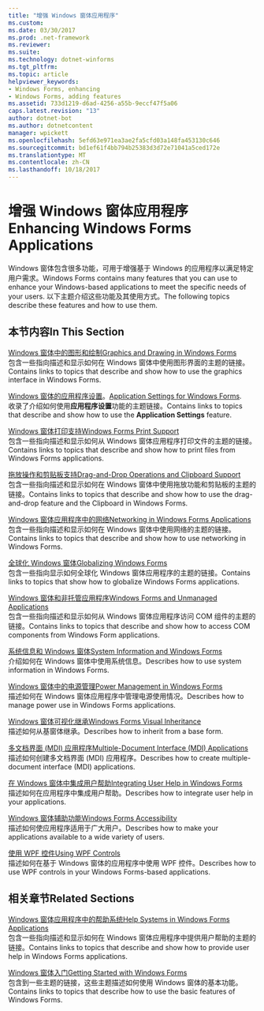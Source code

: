 ```yaml
---
title: "增强 Windows 窗体应用程序"
ms.custom: 
ms.date: 03/30/2017
ms.prod: .net-framework
ms.reviewer: 
ms.suite: 
ms.technology: dotnet-winforms
ms.tgt_pltfrm: 
ms.topic: article
helpviewer_keywords:
- Windows Forms, enhancing
- Windows Forms, adding features
ms.assetid: 733d1219-d6ad-4256-a55b-9eccf47f5a06
caps.latest.revision: "13"
author: dotnet-bot
ms.author: dotnetcontent
manager: wpickett
ms.openlocfilehash: 5efd63e971ea3ae2fa5cfd03a148fa453130c646
ms.sourcegitcommit: bd1ef61f4bb794b25383d3d72e71041a5ced172e
ms.translationtype: MT
ms.contentlocale: zh-CN
ms.lasthandoff: 10/18/2017
---
```

# <a name="enhancing-windows-forms-applications"></a><span data-ttu-id="4bc7b-102">增强 Windows 窗体应用程序</span><span class="sxs-lookup"><span data-stu-id="4bc7b-102">Enhancing Windows Forms Applications</span></span>
<span data-ttu-id="4bc7b-103">Windows 窗体包含很多功能，可用于增强基于 Windows 的应用程序以满足特定用户需求。</span><span class="sxs-lookup"><span data-stu-id="4bc7b-103">Windows Forms contains many features that you can use to enhance your Windows-based applications to meet the specific needs of your users.</span></span> <span data-ttu-id="4bc7b-104">以下主题介绍这些功能及其使用方式。</span><span class="sxs-lookup"><span data-stu-id="4bc7b-104">The following topics describe these features and how to use them.</span></span>  
  
## <a name="in-this-section"></a><span data-ttu-id="4bc7b-105">本节内容</span><span class="sxs-lookup"><span data-stu-id="4bc7b-105">In This Section</span></span>  
 [<span data-ttu-id="4bc7b-106">Windows 窗体中的图形和绘制</span><span class="sxs-lookup"><span data-stu-id="4bc7b-106">Graphics and Drawing in Windows Forms</span></span>](../../../../docs/framework/winforms/advanced/graphics-and-drawing-in-windows-forms.md)  
 <span data-ttu-id="4bc7b-107">包含一些指向描述和显示如何在 Windows 窗体中使用图形界面的主题的链接。</span><span class="sxs-lookup"><span data-stu-id="4bc7b-107">Contains links to topics that describe and show how to use the graphics interface in Windows Forms.</span></span>  
  
 <span data-ttu-id="4bc7b-108">[Windows 窗体的应用程序设置](../../../../docs/framework/winforms/advanced/application-settings-for-windows-forms.md)。</span><span class="sxs-lookup"><span data-stu-id="4bc7b-108">[Application Settings for Windows Forms](../../../../docs/framework/winforms/advanced/application-settings-for-windows-forms.md).</span></span>  
 <span data-ttu-id="4bc7b-109">收录了介绍如何使用**应用程序设置**功能的主题链接。</span><span class="sxs-lookup"><span data-stu-id="4bc7b-109">Contains links to topics that describe and show how to use the **Application Settings** feature.</span></span>  
  
 [<span data-ttu-id="4bc7b-110">Windows 窗体打印支持</span><span class="sxs-lookup"><span data-stu-id="4bc7b-110">Windows Forms Print Support</span></span>](../../../../docs/framework/winforms/advanced/windows-forms-print-support.md)  
 <span data-ttu-id="4bc7b-111">包含一些指向描述和显示如何从 Windows 窗体应用程序打印文件的主题的链接。</span><span class="sxs-lookup"><span data-stu-id="4bc7b-111">Contains links to topics that describe and show how to print files from Windows Forms applications.</span></span>  
  
 [<span data-ttu-id="4bc7b-112">拖放操作和剪贴板支持</span><span class="sxs-lookup"><span data-stu-id="4bc7b-112">Drag-and-Drop Operations and Clipboard Support</span></span>](../../../../docs/framework/winforms/advanced/drag-and-drop-operations-and-clipboard-support.md)  
 <span data-ttu-id="4bc7b-113">包含一些指向描述和显示如何在 Windows 窗体中使用拖放功能和剪贴板的主题的链接。</span><span class="sxs-lookup"><span data-stu-id="4bc7b-113">Contains links to topics that describe and show how to use the drag-and-drop feature and the Clipboard in Windows Forms.</span></span>  
  
 [<span data-ttu-id="4bc7b-114">Windows 窗体应用程序中的网络</span><span class="sxs-lookup"><span data-stu-id="4bc7b-114">Networking in Windows Forms Applications</span></span>](../../../../docs/framework/winforms/advanced/networking-in-windows-forms-applications.md)  
 <span data-ttu-id="4bc7b-115">包含一些指向描述和显示如何在 Windows 窗体中使用网络的主题的链接。</span><span class="sxs-lookup"><span data-stu-id="4bc7b-115">Contains links to topics that describe and show how to use networking in Windows Forms.</span></span>  
  
 [<span data-ttu-id="4bc7b-116">全球化 Windows 窗体</span><span class="sxs-lookup"><span data-stu-id="4bc7b-116">Globalizing Windows Forms</span></span>](../../../../docs/framework/winforms/advanced/globalizing-windows-forms.md)  
 <span data-ttu-id="4bc7b-117">包含一些指向显示如何全球化 Windows 窗体应用程序的主题的链接。</span><span class="sxs-lookup"><span data-stu-id="4bc7b-117">Contains links to topics that show how to globalize Windows Forms applications.</span></span>  
  
 [<span data-ttu-id="4bc7b-118">Windows 窗体和非托管应用程序</span><span class="sxs-lookup"><span data-stu-id="4bc7b-118">Windows Forms and Unmanaged Applications</span></span>](../../../../docs/framework/winforms/advanced/windows-forms-and-unmanaged-applications.md)  
 <span data-ttu-id="4bc7b-119">包含一些指向描述和显示如何从 Windows 窗体应用程序访问 COM 组件的主题的链接。</span><span class="sxs-lookup"><span data-stu-id="4bc7b-119">Contains links to topics that describe and show how to access COM components from Windows Form applications.</span></span>  
  
 [<span data-ttu-id="4bc7b-120">系统信息和 Windows 窗体</span><span class="sxs-lookup"><span data-stu-id="4bc7b-120">System Information and Windows Forms</span></span>](../../../../docs/framework/winforms/advanced/system-information-and-windows-forms.md)  
 <span data-ttu-id="4bc7b-121">介绍如何在 Windows 窗体中使用系统信息。</span><span class="sxs-lookup"><span data-stu-id="4bc7b-121">Describes how to use system information in Windows Forms.</span></span>  
  
 [<span data-ttu-id="4bc7b-122">Windows 窗体中的电源管理</span><span class="sxs-lookup"><span data-stu-id="4bc7b-122">Power Management in Windows Forms</span></span>](../../../../docs/framework/winforms/advanced/power-management-in-windows-forms.md)  
 <span data-ttu-id="4bc7b-123">描述如何在 Windows 窗体应用程序中管理电源使用情况。</span><span class="sxs-lookup"><span data-stu-id="4bc7b-123">Describes how to manage power use in Windows Forms applications.</span></span>  
  
 [<span data-ttu-id="4bc7b-124">Windows 窗体可视化继承</span><span class="sxs-lookup"><span data-stu-id="4bc7b-124">Windows Forms Visual Inheritance</span></span>](../../../../docs/framework/winforms/advanced/windows-forms-visual-inheritance.md)  
 <span data-ttu-id="4bc7b-125">描述如何从基窗体继承。</span><span class="sxs-lookup"><span data-stu-id="4bc7b-125">Describes how to inherit from a base form.</span></span>  
  
 [<span data-ttu-id="4bc7b-126">多文档界面 (MDI) 应用程序</span><span class="sxs-lookup"><span data-stu-id="4bc7b-126">Multiple-Document Interface (MDI) Applications</span></span>](../../../../docs/framework/winforms/advanced/multiple-document-interface-mdi-applications.md)  
 <span data-ttu-id="4bc7b-127">描述如何创建多文档界面 (MDI) 应用程序。</span><span class="sxs-lookup"><span data-stu-id="4bc7b-127">Describes how to create multiple-document interface (MDI) applications.</span></span>  
  
 [<span data-ttu-id="4bc7b-128">在 Windows 窗体中集成用户帮助</span><span class="sxs-lookup"><span data-stu-id="4bc7b-128">Integrating User Help in Windows Forms</span></span>](../../../../docs/framework/winforms/advanced/integrating-user-help-in-windows-forms.md)  
 <span data-ttu-id="4bc7b-129">描述如何在应用程序中集成用户帮助。</span><span class="sxs-lookup"><span data-stu-id="4bc7b-129">Describes how to integrate user help in your applications.</span></span>  
  
 [<span data-ttu-id="4bc7b-130">Windows 窗体辅助功能</span><span class="sxs-lookup"><span data-stu-id="4bc7b-130">Windows Forms Accessibility</span></span>](../../../../docs/framework/winforms/advanced/windows-forms-accessibility.md)  
 <span data-ttu-id="4bc7b-131">描述如何使应用程序适用于广大用户。</span><span class="sxs-lookup"><span data-stu-id="4bc7b-131">Describes how to make your applications available to a wide variety of users.</span></span>  
  
 [<span data-ttu-id="4bc7b-132">使用 WPF 控件</span><span class="sxs-lookup"><span data-stu-id="4bc7b-132">Using WPF Controls</span></span>](../../../../docs/framework/winforms/advanced/using-wpf-controls.md)  
 <span data-ttu-id="4bc7b-133">描述如何在基于 Windows 窗体的应用程序中使用 WPF 控件。</span><span class="sxs-lookup"><span data-stu-id="4bc7b-133">Describes how to use WPF controls in your Windows Forms-based applications.</span></span>  
  
## <a name="related-sections"></a><span data-ttu-id="4bc7b-134">相关章节</span><span class="sxs-lookup"><span data-stu-id="4bc7b-134">Related Sections</span></span>  
 [<span data-ttu-id="4bc7b-135">Windows 窗体应用程序中的帮助系统</span><span class="sxs-lookup"><span data-stu-id="4bc7b-135">Help Systems in Windows Forms Applications</span></span>](../../../../docs/framework/winforms/advanced/help-systems-in-windows-forms-applications.md)  
 <span data-ttu-id="4bc7b-136">包含一些指向描述和显示如何在 Windows 窗体应用程序中提供用户帮助的主题的链接。</span><span class="sxs-lookup"><span data-stu-id="4bc7b-136">Contains links to topics that describe and show how to provide user help in Windows Forms applications.</span></span>  
  
 [<span data-ttu-id="4bc7b-137">Windows 窗体入门</span><span class="sxs-lookup"><span data-stu-id="4bc7b-137">Getting Started with Windows Forms</span></span>](../../../../docs/framework/winforms/getting-started-with-windows-forms.md)  
 <span data-ttu-id="4bc7b-138">包含到一些主题的链接，这些主题描述如何使用 Windows 窗体的基本功能。</span><span class="sxs-lookup"><span data-stu-id="4bc7b-138">Contains links to topics that describe how to use the basic features of Windows Forms.</span></span>
